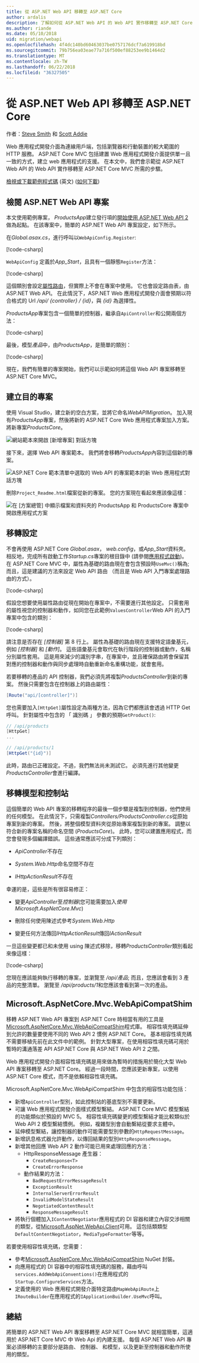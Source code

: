 ```yaml
---
title: 從 ASP.NET Web API 移轉至 ASP.NET Core
author: ardalis
description: 了解如何從 ASP.NET Web API 的 Web API 實作移轉至 ASP.NET Core MVC。
ms.author: riande
ms.date: 05/10/2018
uid: migration/webapi
ms.openlocfilehash: 4f4dc140bd60463037be0757176dcf7a619918bd
ms.sourcegitcommit: 79b756ea03eae77a716f500ef88253ee9b1464d2
ms.translationtype: MT
ms.contentlocale: zh-TW
ms.lasthandoff: 06/22/2018
ms.locfileid: "36327505"
---
```

# <a name="migrate-from-aspnet-web-api-to-aspnet-core"></a>從 ASP.NET Web API 移轉至 ASP.NET Core

作者：[Steve Smith](https://ardalis.com/) 和 [Scott Addie](https://scottaddie.com)

Web 應用程式開發介面為連線用戶端，包括瀏覽器和行動裝置的較大範圍的 HTTP 服務。 ASP.NET Core MVC 包括建置 Web 應用程式開發介面提供單一且一致的方式，建立 web 應用程式的支援。 在本文中，我們會示範從 ASP.NET Web API 的 Web API 實作移轉至 ASP.NET Core MVC 所需的步驟。

[檢視或下載範例程式碼](https://github.com/aspnet/Docs/tree/master/aspnetcore/migration/webapi/sample) \(英文\) ([如何下載](xref:tutorials/index#how-to-download-a-sample))

## <a name="review-aspnet-web-api-project"></a>檢閱 ASP.NET Web API 專案

本文使用範例專案， *ProductsApp*建立發行項的[開始使用 ASP.NET Web API 2](/aspnet/web-api/overview/getting-started-with-aspnet-web-api/tutorial-your-first-web-api)做為起點。 在該專案中，簡單的 ASP.NET Web API 專案設定，如下所示。

在*Global.asax.cs*，進行呼叫以`WebApiConfig.Register`:

[!code-csharp[](../migration/webapi/sample/ProductsApp/Global.asax.cs?highlight=14)]

`WebApiConfig` 定義於*App_Start*，且具有一個靜態`Register`方法：

[!code-csharp[](../migration/webapi/sample/ProductsApp/App_Start/WebApiConfig.cs?highlight=15,16,17,18,19,20)]


這個類別會設定[屬性路由](https://docs.microsoft.com/aspnet/web-api/overview/web-api-routing-and-actions/attribute-routing-in-web-api-2)，但實際上不會在專案中使用。 它也會設定路由表，由 ASP.NET Web API。 在此情況下，ASP.NET Web 應用程式開發介面會預期以符合格式的 Url */api/ {controller} / {id}*，與 *{id}* 為選擇性。

*ProductsApp*專案包含一個簡單的控制器，繼承自`ApiController`和公開兩個方法：

[!code-csharp[](../migration/webapi/sample/ProductsApp/Controllers/ProductsController.cs?highlight=19,24)]

最後，模型*產品*中，由*ProductsApp*，是簡單的類別：

[!code-csharp[](webapi/sample/ProductsApp/Models/Product.cs)]

現在，我們有簡單的專案開始，我們可以示範如何將這個 Web API 專案移轉至 ASP.NET Core MVC。

## <a name="create-the-destination-project"></a>建立目的專案

使用 Visual Studio，建立新的空白方案，並將它命名*WebAPIMigration*。 加入現有*ProductsApp*專案，然後將新的 ASP.NET Core Web 應用程式專案加入方案。 將新專案*ProductsCore*。

![網站範本來開啟 [新增專案] 對話方塊](webapi/_static/add-web-project.png)

接下來，選擇 Web API 專案範本。 我們將會移轉*ProductsApp*內容到這個新的專案。

![ASP.NET Core 範本清單中選取的 Web API 的專案範本的新 Web 應用程式對話方塊](webapi/_static/aspnet-5-webapi.png)

刪除`Project_Readme.html`檔案從新的專案。 您的方案現在看起來應該像這樣：

![在 [方案總管] 中顯示檔案和資料夾的 ProductsApp 和 ProductsCore 專案中開啟應用程式方案](webapi/_static/webapimigration-solution.png)

## <a name="migrate-configuration"></a>移轉設定

不會再使用 ASP.NET Core *Global.asax*， *web.config*，或*App_Start*資料夾。 相反地，完成所有啟動工作*Startup.cs*專案的根目錄中 (請參閱[應用程式啟動](../fundamentals/startup.md))。 在 ASP.NET Core MVC 中，屬性為基礎的路由現在會包含預設時`UseMvc()`稱為; 而且，這是建議的方法來設定 Web API 路由 （而且是 Web API 入門專案處理路由的方式）。

[!code-csharp[](../migration/webapi/sample/ProductsCore/Startup.cs?highlight=31)]

假設您想要使用屬性路由從現在開始在專案中，不需要進行其他設定。 只需套用的屬性視您的控制器和動作，如同您在此範例`ValuesController`Web API 的入門專案中包含的類別：

[!code-csharp[](../migration/webapi/sample/ProductsCore/Controllers/ValuesController.cs?highlight=9,13,20,27,33,39)]

請注意是否存在 *[控制器]* 第 8 行上。 屬性為基礎的路由現在支援特定語彙基元，例如 *[控制器]* 和 *[動作]*。 這些語彙基元會取代在執行階段的控制器或動作，名稱分別屬性套用。 這是用來減少的識別字串，在專案中，並且確保路由將會保留其對應的控制器和動作與同步處理時自動重新命名重構功能，就會套用。

若要移轉的產品的 API 控制器，我們必須先將複製*ProductsController*到新的專案。 然後只需要包含在控制器上的路由屬性：

```csharp
[Route("api/[controller]")]
```

您也需要加入`[HttpGet]`屬性設定為兩種方法，因為它們都應該會透過 HTTP Get 呼叫。 針對屬性中包含的 「 識別碼 」 參數的預期`GetProduct()`:

```csharp
// /api/products
[HttpGet]
...

// /api/products/1
[HttpGet("{id}")]
```

此時，路由已正確設定。不過，我們無法尚未測試它。 必須先進行其他變更*ProductsController*會進行編譯。

## <a name="migrate-models-and-controllers"></a>移轉模型和控制站

這個簡單的 Web API 專案的移轉程序的最後一個步驟是複製到控制器，他們使用的任何模型。 在此情況下，只需複製*Controllers/ProductsController.cs*從原始專案到新的專案。 然後，將整個模型資料夾從原始專案複製到新的專案。 調整以符合新的專案名稱的命名空間 (*ProductsCore*)。  此時，您可以建置應用程式，而您會發現多個編譯錯誤。 這些通常應該可分成下列類別：

* *ApiController*不存在

* *System.Web.Http*命名空間不存在

* *IHttpActionResult*不存在

幸運的是，這些是所有很容易修正：

* 變更*ApiController*至*控制器*(您可能需要加入*使用 Microsoft.AspNetCore.Mvc*)

* 刪除任何使用陳述式參考*System.Web.Http*

* 變更任何方法傳回*IHttpActionResult*傳回*IActionResult*

一旦這些變更都已和未使用 using 陳述式移除，移轉*ProductsController*類別看起來像這樣：

[!code-csharp[](../migration/webapi/sample/ProductsCore/Controllers/ProductsController.cs?highlight=1,2,6,8,9,27)]

您現在應該能夠執行移轉的專案，並瀏覽至 */api/產品*; 而且，您應該會看到 3 產品的完整清單。 瀏覽至 */api/products/1*和您應該會看到第一次的產品。

## <a name="microsoftaspnetcoremvcwebapicompatshim"></a>Microsoft.AspNetCore.Mvc.WebApiCompatShim

移轉 ASP.NET Web API 專案到 ASP.NET Core 時相當有用的工具是[Microsoft.AspNetCore.Mvc.WebApiCompatShim](https://www.nuget.org/packages/Microsoft.AspNetCore.Mvc.WebApiCompatShim)程式庫。 相容性填充碼延伸到允許的數量要使用不同的 Web API 2 慣例 ASP.NET Core。 基本相容性填充碼不需要移植先前在此文件中的範例。 針對大型專案，在使用相容性填充碼可用於暫時的溝通落差 API ASP.NET Core 與 ASP.NET Web API 2 之間。

Web 應用程式開發介面相容性填充碼是用來做為暫時的措施用於簡化大型 Web API 專案移轉至 ASP.NET Core。 經過一段時間，您應該更新專案，以使用 ASP.NET Core 模式，而不是依賴相容性填充碼。 

Microsoft.AspNetCore.Mvc.WebApiCompatShim 中包含的相容性功能包括：

* 新增`ApiController`型別，如此控制站的基底型別不需要更新。
* 可讓 Web 應用程式開發介面樣式模型繫結。 ASP.NET Core MVC 模型繫結的功能類似於預設的 MVC 5。 相容性填充碼變更的模型繫結才能比較類似於 Web API 2 模型繫結慣例。 例如，複雜型別會自動繫結從要求主體中。
* 延伸模型繫結，讓控制器的動作可能需要型別參數的`HttpRequestMessage`。
* 新增訊息格式器允許動作，以傳回結果的型別`HttpResponseMessage`。
* 新增其他回應 Web API 2 動作可能已用來處理回應的方法：
    * HttpResponseMessage 產生器：
        * `CreateResponse<T>`
        * `CreateErrorResponse`
    * 動作結果的方法：
        * `BadRequestErrorMessageResult`
        * `ExceptionResult`
        * `InternalServerErrorResult`
        * `InvalidModelStateResult`
        * `NegotiatedContentResult`
        * `ResponseMessageResult`
* 將執行個體加入`IContentNegotiator`應用程式的 DI 容器和建立內容交涉相關的類型，從[Microsoft.AspNet.WebApi.Client](https://www.nuget.org/packages/Microsoft.AspNet.WebApi.Client/)可用。 這包括類類型`DefaultContentNegotiator`，`MediaTypeFormatter`等等。

若要使用相容性填充碼，您需要：

* 參考[Microsoft.AspNetCore.Mvc.WebApiCompatShim](https://www.nuget.org/packages/Microsoft.AspNetCore.Mvc.WebApiCompatShim) NuGet 封裝。
* 向應用程式的 DI 容器中的相容性填充碼的服務，藉由呼叫`services.AddWebApiConventions()`在應用程式的`Startup.ConfigureServices`方法。
* 定義使用的 Web 應用程式開發介面特定路由`MapWebApiRoute`上`IRouteBuilder`在應用程式的`IApplicationBuilder.UseMvc`呼叫。

## <a name="summary"></a>總結

將簡單的 ASP.NET Web API 專案移轉至 ASP.NET Core MVC 就相當簡單，這適用於 ASP.NET Core MVC 中 Web Api 的內建支援。 每個 ASP.NET Web API 專案必須移轉的主要部分是路由、 控制器、 和模型，以及更新至控制器和動作所使用的類型。
